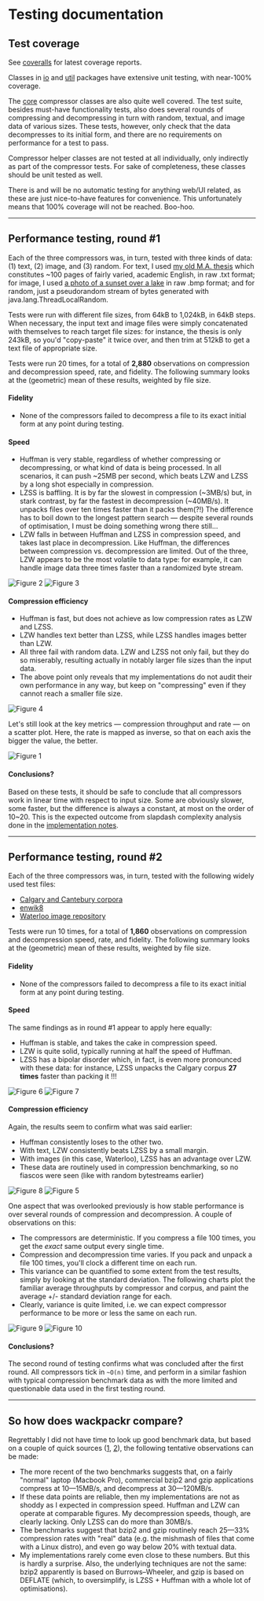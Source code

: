 Testing documentation
=====================

Test coverage
-------------

See [coveralls](https://coveralls.io/github/jrnn/wackpackr?branch=master) for
latest coverage reports.

Classes in [io](https://github.com/jrnn/wackpackr/tree/master/src/test/java/wackpackr/io)
and [util](https://github.com/jrnn/wackpackr/tree/master/src/test/java/wackpackr/util)
packages have extensive unit testing, with near-100% coverage.

The [core](https://github.com/jrnn/wackpackr/tree/master/src/test/java/wackpackr/core)
compressor classes are also quite well covered. The test suite, besides
must-have functionality tests, also does several rounds of compressing and
decompressing in turn with random, textual, and image data of various sizes.
These tests, however, only check that the data decompresses to its initial form,
and there are no requirements on performance for a test to pass.

Compressor helper classes are not tested at all individually, only indirectly as
part of the compressor tests. For sake of completeness, these classes should be
unit tested as well.

There is and will be no automatic testing for anything web/UI related, as these
are just nice-to-have features for convenience. This unfortunately means that
100% coverage will not be reached. Boo-hoo.

___

Performance testing, round #1
-----------------------------

Each of the three compressors was, in turn, tested with three kinds of data:
(1) text, (2) image, and (3) random. For text, I used [my old M.A. thesis](https://github.com/jrnn/wackpackr/blob/master/src/test/java/wackpackr/test.txt)
which constitutes ~100 pages of fairly varied, academic English, in raw .txt
format; for image, I used [a photo of a sunset over a lake](https://github.com/jrnn/wackpackr/blob/master/src/test/java/wackpackr/test.bmp)
in raw .bmp format; and for random, just a pseudorandom stream of bytes
generated with java.lang.ThreadLocalRandom.

Tests were run with different file sizes, from 64kB to 1,024kB, in 64kB steps.
When necessary, the input text and image files were simply concatenated with
themselves to reach target file sizes: for instance, the thesis is only 243kB,
so you'd "copy-paste" it twice over, and then trim at 512kB to get a text file
of appropriate size.

Tests were run 20 times, for a total of **2,880** observations on compression
and decompression speed, rate, and fidelity. The following summary looks at the
(geometric) mean of these results, weighted by file size.

#### Fidelity

- None of the compressors failed to decompress a file to its exact initial form
  at any point during testing.

#### Speed

- Huffman is very stable, regardless of whether compressing or decompressing, or
  what kind of data is being processed. In all scenarios, it can push ~25MB per
  second, which beats LZW and LZSS by a long shot especially in compression.
- LZSS is baffling. It is by far the slowest in compression (~3MB/s) but, in
  stark contrast, by far the fastest in decompression (~40MB/s). It unpacks
  files over ten times faster than it packs them(?!) The difference has to boil
  down to the longest pattern search — despite several rounds of optimisation, I
  must be doing something wrong there still...
- LZW falls in between Huffman and LZSS in compression speed, and takes last
  place in decompression. Like Huffman, the differences between compression vs.
  decompression are limited. Out of the three, LZW appears to be the most
  volatile to data type: for example, it can handle image data three times
  faster than a randomized byte stream.

![Figure 2](https://github.com/jrnn/wackpackr/blob/master/docs/figures/fig02.png)
![Figure 3](https://github.com/jrnn/wackpackr/blob/master/docs/figures/fig03.png)

#### Compression efficiency

- Huffman is fast, but does not achieve as low compression rates as LZW and LZSS.
- LZW handles text better than LZSS, while LZSS handles images better than LZW.
- All three fail with random data. LZW and LZSS not only fail, but they do so
  miserably, resulting actually in notably larger file sizes than the input data.
- The above point only reveals that my implementations do not audit their own
  performance in any way, but keep on "compressing" even if they cannot reach a
  smaller file size.

![Figure 4](https://github.com/jrnn/wackpackr/blob/master/docs/figures/fig04.png)

Let's still look at the key metrics — compression throughput and rate — on a
scatter plot. Here, the rate is mapped as inverse, so that on each axis the
bigger the value, the better.

![Figure 1](https://github.com/jrnn/wackpackr/blob/master/docs/figures/fig01.png)

#### Conclusions?

Based on these tests, it should be safe to conclude that all compressors work
in linear time with respect to input size. Some are obviously slower, some
faster, but the difference is always a constant, at most on the order of 10~20.
This is the expected outcome from slapdash complexity analysis done in the
[implementation notes](https://github.com/jrnn/wackpackr/blob/master/docs/implementation.md).

___

Performance testing, round #2
-----------------------------

Each of the three compressors was, in turn, tested with the following widely
used test files:
- [Calgary and Cantebury corpora](http://corpus.canterbury.ac.nz/descriptions/)
- [enwik8](http://prize.hutter1.net/)
- [Waterloo image repository](http://links.uwaterloo.ca/Repository.html)

Tests were run 10 times, for a total of **1,860** observations on compression
and decompression speed, rate, and fidelity. The following summary looks at the
(geometric) mean of these results, weighted by file size.

#### Fidelity

- None of the compressors failed to decompress a file to its exact initial form
  at any point during testing.

#### Speed

The same findings as in round #1 appear to apply here equally:
- Huffman is stable, and takes the cake in compression speed.
- LZW is quite solid, typically running at half the speed of Huffman.
- LZSS has a bipolar disorder which, in fact, is even more pronounced with these
  data: for instance, LZSS unpacks the Calgary corpus **27 times** faster than
  packing it !!!

![Figure 6](https://github.com/jrnn/wackpackr/blob/master/docs/figures/fig06.png)
![Figure 7](https://github.com/jrnn/wackpackr/blob/master/docs/figures/fig07.png)

#### Compression efficiency

Again, the results seem to confirm what was said earlier:
- Huffman consistently loses to the other two.
- With text, LZW consistently beats LZSS by a small margin.
- With images (in this case, Waterloo), LZSS has an advantage over LZW.
- These data are routinely used in compression benchmarking, so no fiascos were
  seen (like with random bytestreams earlier)

![Figure 8](https://github.com/jrnn/wackpackr/blob/master/docs/figures/fig08.png)
![Figure 5](https://github.com/jrnn/wackpackr/blob/master/docs/figures/fig05.png)

One aspect that was overlooked previously is how stable performance is over
several rounds of compression and decompression. A couple of observations on
this:
- The compressors are deterministic. If you compress a file 100 times, you get
  the *exact* same output every single time.
- Compression and decompression time varies. If you pack and unpack a file 100
  times, you'll clock a different time on each run.
- This variance can be quantified to some extent from the test results, simply
  by looking at the standard deviation. The following charts plot the familiar
  average throughputs by compressor and corpus, and paint the average +/-
  standard deviation range for each.
- Clearly, variance is quite limited, i.e. we can expect compressor performance
  to be more or less the same on each run.

![Figure 9](https://github.com/jrnn/wackpackr/blob/master/docs/figures/fig09.png)
![Figure 10](https://github.com/jrnn/wackpackr/blob/master/docs/figures/fig10.png)

#### Conclusions?

The second round of testing confirms what was concluded after the first round.
All compressors tick in `~O(n)` time, and perform in a similar fashion with
typical compression benchmark data as with the more limited and questionable
data used in the first testing round.

___

So how does wackpackr compare?
------------------------------

Regrettably I did not have time to look up good benchmark data, but based on a
couple of quick sources ([1](https://tukaani.org/lzma/benchmarks.html), [2](https://bbengfort.github.io/observations/2017/06/07/compression-benchmarks.html)),
the following tentative observations can be made:
- The more recent of the two benchmarks suggests that, on a fairly "normal"
  laptop (Macbook Pro), commercial bzip2 and gzip applications compress at
  10—15MB/s, and decompress at 30—120MB/s.
- If these data points are reliable, then my implementations are not as shoddy
  as I expected in compression speed. Huffman and LZW can operate at comparable
  figures. My decompression speeds, though, are clearly lacking. Only LZSS can
  do more than 30MB/s.
- The benchmarks suggest that bzip2 and gzip routinely reach 25—33% compression
  rates with "real" data (e.g. the mishmash of files that come with a Linux
  distro), and even go way below 20% with textual data.
- My implementations rarely come even close to these numbers. But this is hardly
  a surprise. Also, the underlying techniques are not the same: bzip2 apparently
  is based on Burrows–Wheeler, and gzip is based on DEFLATE (which, to
  oversimplify, is LZSS + Huffman with a whole lot of optimisations).
